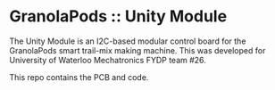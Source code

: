 # GranolaPods :: Unity Module

The Unity Module is an I2C-based modular control board for the GranolaPods smart trail-mix making machine.
This was developed for University of Waterloo Mechatronics FYDP team #26.

This repo contains the PCB and code.
